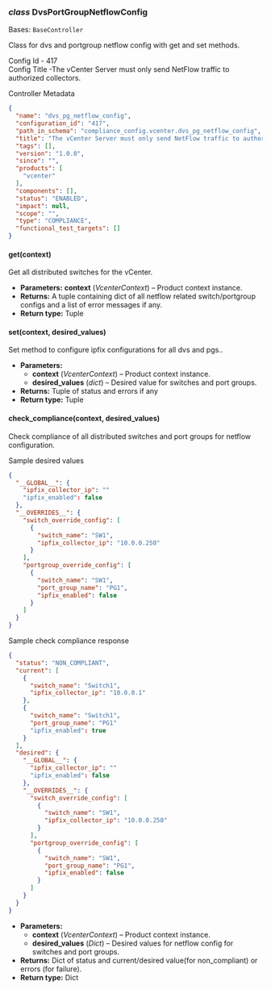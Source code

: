 ### *class* DvsPortGroupNetflowConfig

Bases: `BaseController`

Class for dvs and portgroup netflow config with get and set methods.

Config Id - 417
<br/>
Config Title -The vCenter Server must only send NetFlow traffic to authorized collectors.
<br/>

Controller Metadata
```json
{
  "name": "dvs_pg_netflow_config",
  "configuration_id": "417",
  "path_in_schema": "compliance_config.vcenter.dvs_pg_netflow_config",
  "title": "The vCenter Server must only send NetFlow traffic to authorized collectors.",
  "tags": [],
  "version": "1.0.0",
  "since": "",
  "products": [
    "vcenter"
  ],
  "components": [],
  "status": "ENABLED",
  "impact": null,
  "scope": "",
  "type": "COMPLIANCE",
  "functional_test_targets": []
}
```

#### get(context)

Get all distributed switches for the vCenter.

* **Parameters:**
  **context** (*VcenterContext*) – Product context instance.
* **Returns:**
  A tuple containing dict of all netflow related switch/portgroup configs and a list of error messages if any.
* **Return type:**
  Tuple

#### set(context, desired_values)

Set method to configure ipfix configurations for all dvs and pgs..

* **Parameters:**
  * **context** (*VcenterContext*) – Product context instance.
  * **desired_values** (*dict*) – Desired value for switches and port groups.
* **Returns:**
  Tuple of status and errors if any
* **Return type:**
  Tuple

#### check_compliance(context, desired_values)

Check compliance of all distributed switches and port groups for netflow configuration.

Sample desired values
<br/>
```json
{
  "__GLOBAL__": {
    "ipfix_collector_ip": ""
    "ipfix_enabled": false
  },
  "__OVERRIDES__": {
    "switch_override_config": [
      {
        "switch_name": "SW1",
        "ipfix_collector_ip": "10.0.0.250"
      }
    ],
    "portgroup_override_config": [
      {
        "switch_name": "SW1",
        "port_group_name": "PG1",
        "ipfix_enabled": false
      }
    ]
  }
}
```

Sample check compliance response
<br/>
```json
{
  "status": "NON_COMPLIANT",
  "current": [
    {
      "switch_name": "Switch1",
      "ipfix_collector_ip": "10.0.0.1"
    },
    {
      "switch_name": "Switch1",
      "port_group_name": "PG1"
      "ipfix_enabled": true
    }
  ],
  "desired": {
    "__GLOBAL__": {
      "ipfix_collector_ip": ""
      "ipfix_enabled": false
    },
    "__OVERRIDES__": {
      "switch_override_config": [
        {
          "switch_name": "SW1",
          "ipfix_collector_ip": "10.0.0.250"
        }
      ],
      "portgroup_override_config": [
        {
          "switch_name": "SW1",
          "port_group_name": "PG1",
          "ipfix_enabled": false
        }
      ]
    }
  }
}
```

* **Parameters:**
  * **context** (*VcenterContext*) – Product context instance.
  * **desired_values** (*Dict*) – Desired values for netflow config for switches and  port groups.
* **Returns:**
  Dict of status and current/desired value(for non_compliant) or errors (for failure).
* **Return type:**
  Dict

